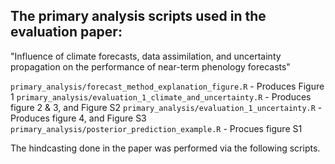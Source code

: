 ## The primary analysis scripts used in the evaluation paper:  
"Influence of climate forecasts, data assimilation, and uncertainty propagation on the performance of near-term phenology forecasts"


`primary_analysis/forecast_method_explanation_figure.R` - Produces Figure 1
`primary_analysis/evaluation_1_climate_and_uncertainty.R` - Produces figure 2 & 3, and Figure S2
`primary_analysis/evaluation_1_uncertainty.R` - Produces figure 4, and Figure S3
`primary_analysis/posterior_prediction_example.R` - Procues figure S1


The hindcasting done in the paper was performed via the following scripts. 


